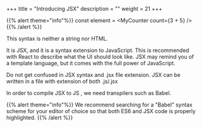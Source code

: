 +++
title = "Introducing JSX"
description = ""
weight = 21
+++

{{% alert theme="info"%}}
const element = \<MyCounter count={3 + 5} />{{% /alert %}}

This syntax is neither a string nor HTML.

It is JSX, and it is a syntax extension to JavaScript. This is recommended with React to describe what the UI should look like. JSX may remind you of a template language, but it comes with the full power of JavaScript.

Do not get confused in JSX syntax and .jsx file extension. JSX can be written in a file with extension of both .js/.jsx

In order to compile JSX to JS , we need transpilers such as Babel.

{{% alert theme="info"%}}
We recommend searching for a "Babel" syntax scheme for your editor of choice so that both ES6 and JSX code is properly highlighted.
{{% /alert %}}
